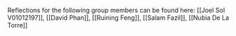 Reflections for the following group members can be found here: [[Joel Sol V01012197]], [[David Phan]], [[Ruining Feng]], [[Salam Fazil]], [[Nubia De La Torre]] 